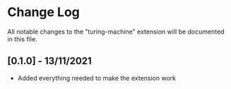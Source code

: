 # Change Log

All notable changes to the "turing-machine" extension will be documented in this file.

## [0.1.0] - 13/11/2021
* Added everything needed to make the extension work